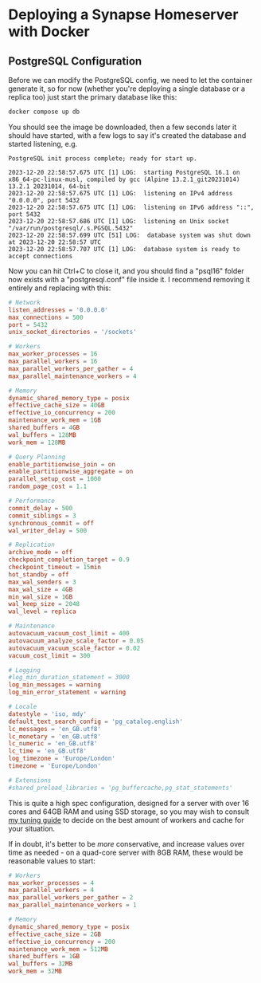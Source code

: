 # Deploying a Synapse Homeserver with Docker

## PostgreSQL Configuration

Before we can modify the PostgreSQL config, we need to let the container generate it, so for now (whether you're deploying a single database or a replica too) just start the primary database like this:

```bash
docker compose up db
```

You should see the image be downloaded, then a few seconds later it should have started, with a few logs to say it's created the database and started listening, e.g.

```sql,icon=.devicon-postgresql-plain
PostgreSQL init process complete; ready for start up.

2023-12-20 22:58:57.675 UTC [1] LOG:  starting PostgreSQL 16.1 on x86_64-pc-linux-musl, compiled by gcc (Alpine 13.2.1_git20231014) 13.2.1 20231014, 64-bit
2023-12-20 22:58:57.675 UTC [1] LOG:  listening on IPv4 address "0.0.0.0", port 5432
2023-12-20 22:58:57.675 UTC [1] LOG:  listening on IPv6 address "::", port 5432
2023-12-20 22:58:57.686 UTC [1] LOG:  listening on Unix socket "/var/run/postgresql/.s.PGSQL.5432"
2023-12-20 22:58:57.699 UTC [51] LOG:  database system was shut down at 2023-12-20 22:58:57 UTC
2023-12-20 22:58:57.707 UTC [1] LOG:  database system is ready to accept connections
```

Now you can hit Ctrl+C to close it, and you should find a "psql16" folder now exists with a "postgresql.conf" file inside it. I recommend removing it entirely and replacing with this:

```ini,icon=.devicon-postgresql-plain,filepath=postgresql.conf
# Network
listen_addresses = '0.0.0.0'
max_connections = 500
port = 5432
unix_socket_directories = '/sockets'

# Workers
max_worker_processes = 16
max_parallel_workers = 16
max_parallel_workers_per_gather = 4
max_parallel_maintenance_workers = 4

# Memory
dynamic_shared_memory_type = posix
effective_cache_size = 40GB
effective_io_concurrency = 200
maintenance_work_mem = 1GB
shared_buffers = 4GB
wal_buffers = 128MB
work_mem = 128MB

# Query Planning
enable_partitionwise_join = on
enable_partitionwise_aggregate = on
parallel_setup_cost = 1000
random_page_cost = 1.1

# Performance
commit_delay = 500
commit_siblings = 3
synchronous_commit = off
wal_writer_delay = 500

# Replication
archive_mode = off
checkpoint_completion_target = 0.9
checkpoint_timeout = 15min
hot_standby = off
max_wal_senders = 3
max_wal_size = 4GB
min_wal_size = 1GB
wal_keep_size = 2048
wal_level = replica

# Maintenance
autovacuum_vacuum_cost_limit = 400
autovacuum_analyze_scale_factor = 0.05
autovacuum_vacuum_scale_factor = 0.02
vacuum_cost_limit = 300

# Logging
#log_min_duration_statement = 3000
log_min_messages = warning
log_min_error_statement = warning

# Locale
datestyle = 'iso, mdy'
default_text_search_config = 'pg_catalog.english'
lc_messages = 'en_GB.utf8'
lc_monetary = 'en_GB.utf8'
lc_numeric = 'en_GB.utf8'
lc_time = 'en_GB.utf8'
log_timezone = 'Europe/London'
timezone = 'Europe/London'

# Extensions
#shared_preload_libraries = 'pg_buffercache,pg_stat_statements'
```

This is quite a high spec configuration, designed for a server with over 16 cores and 64GB RAM and using SSD storage, so you may wish to consult [my tuning guide](../../postgres/tuning/2-workers.md) to decide on the best amount of workers and cache for your situation.

If in doubt, it's better to be _more_ conservative, and increase values over time as needed - on a quad-core server with 8GB RAM, these would be reasonable values to start:

```ini,icon=.devicon-postgresql-plain,filepath=postgresql.conf
# Workers
max_worker_processes = 4
max_parallel_workers = 4
max_parallel_workers_per_gather = 2
max_parallel_maintenance_workers = 1

# Memory
dynamic_shared_memory_type = posix
effective_cache_size = 2GB
effective_io_concurrency = 200
maintenance_work_mem = 512MB
shared_buffers = 1GB
wal_buffers = 32MB
work_mem = 32MB
```

